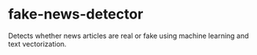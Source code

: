 # fake-news-detector
Detects whether news articles are real or fake using machine learning and text vectorization.
